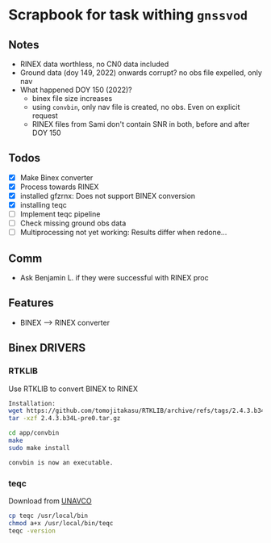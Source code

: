 # Scrapbook for task withing `gnssvod`

## Notes

- RINEX data worthless, no CN0 data included
- Ground data (doy 149, 2022) onwards corrupt? no obs file expelled, only nav
- What happened DOY 150 (2022)?
  - binex file size increases
  - using `convbin`, only nav file is created, no obs. Even on explicit request
  - RINEX files from Sami don't contain SNR in both, before and after DOY 150 


## Todos

- [x] Make Binex converter
- [x] Process towards RINEX
- [x] installed gfzrnx: Does not support BINEX conversion
- [x] installing teqc
- [ ] Implement teqc pipeline
- [ ] Check missing ground obs data
- [ ] Multiprocessing not yet working: Results differ when redone...

## Comm
- Ask Benjamin L. if they were successful with RINEX proc

## Features
- BINEX –> RINEX converter

## Binex DRIVERS

### RTKLIB

Use RTKLIB to convert BINEX to RINEX

```bash
Installation:
wget https://github.com/tomojitakasu/RTKLIB/archive/refs/tags/2.4.3.b34L-pre0.tar.gz
tar -xzf 2.4.3.b34L-pre0.tar.gz

cd app/convbin
make
sudo make install

convbin is now an executable.
```

### teqc

Download from [UNAVCO](https://www.unavco.org/software/data-processing/teqc/teqc.html)

```bash
cp teqc /usr/local/bin
chmod a+x /usr/local/bin/teqc
teqc -version
```

